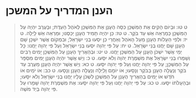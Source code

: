 # הענן המדריך על המשכן

> ט טו: וּבְיוֹם הָקִים אֶת הַמִּשְׁכָּן כִּסָּה הֶעָנָן אֶת הַמִּשְׁכָּן לְאֹהֶל הָעֵדֻת; וּבָעֶרֶב יִהְיֶה עַל הַמִּשְׁכָּן כְּמַרְאֵה אֵשׁ עַד בֹּקֶר.
> ט טז: כֵּן יִהְיֶה תָמִיד הֶעָנָן יְכַסֶּנּוּ; וּמַרְאֵה אֵשׁ לָיְלָה.
> ט יז: וּלְפִי הֵעָלוֹת הֶעָנָן מֵעַל הָאֹהֶל וְאַחֲרֵי כֵן יִסְעוּ בְּנֵי יִשְׂרָאֵל; וּבִמְקוֹם אֲשֶׁר יִשְׁכָּן שָׁם הֶעָנָן שָׁם יַחֲנוּ בְּנֵי יִשְׂרָאֵל.
> ט יח: עַל פִּי יְהוָה יִסְעוּ בְּנֵי יִשְׂרָאֵל וְעַל פִּי יְהוָה יַחֲנוּ:  כָּל יְמֵי אֲשֶׁר יִשְׁכֹּן הֶעָנָן עַל הַמִּשְׁכָּן יַחֲנוּ.
> ט יט: וּבְהַאֲרִיךְ הֶעָנָן עַל הַמִּשְׁכָּן יָמִים רַבִּים וְשָׁמְרוּ בְנֵי יִשְׂרָאֵל אֶת מִשְׁמֶרֶת יְהוָה וְלֹא יִסָּעוּ.
> ט כ: וְיֵשׁ אֲשֶׁר יִהְיֶה הֶעָנָן יָמִים מִסְפָּר עַל הַמִּשְׁכָּן; עַל פִּי יְהוָה יַחֲנוּ וְעַל פִּי יְהוָה יִסָּעוּ.
> ט כא: וְיֵשׁ אֲשֶׁר יִהְיֶה הֶעָנָן מֵעֶרֶב עַד בֹּקֶר וְנַעֲלָה הֶעָנָן בַּבֹּקֶר וְנָסָעוּ; אוֹ יוֹמָם וָלַיְלָה וְנַעֲלָה הֶעָנָן וְנָסָעוּ.
> ט כב: אוֹ יֹמַיִם אוֹ חֹדֶשׁ אוֹ יָמִים בְּהַאֲרִיךְ הֶעָנָן עַל הַמִּשְׁכָּן לִשְׁכֹּן עָלָיו יַחֲנוּ בְנֵי יִשְׂרָאֵל וְלֹא יִסָּעוּ; וּבְהֵעָלֹתוֹ יִסָּעוּ.
> ט כג: עַל פִּי יְהוָה יַחֲנוּ וְעַל פִּי יְהוָה יִסָּעוּ:  אֶת מִשְׁמֶרֶת יְהוָה שָׁמָרוּ עַל פִּי יְהוָה בְּיַד מֹשֶׁה. 
 

